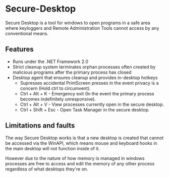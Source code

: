 # Secure-Desktop

Secure Desktop is a tool for windows to open programs in a safe area where keyloggers and Remote Administration Tools cannot access by any conventional means.

## Features

 * Runs under the .NET Framework 2.0
 * Strict cleanup system terminates orphan processes often created by malicious programs after the primary process has closed
 * Desktop agent that ensures cleanup and provides in-desktop hotkeys
   * Supresses accidental PrintScreen presses in the event privacy is a concern (Hold ctrl to circumvent).
   * Ctrl + Alt + K - Emergency exit (In the event the primary process becomes indefinitely unresponsive).
   * Ctrl + Alt + V - View processes currently open in the secure desktop.
   * Ctrl + Shift + Esc - Open Task Manager in the secure desktop.

## Limitations and faults

The way Secure Desktop works is that a new desktop is created that cannot be accessed via the WinAPI, which means mouse and keyboard hooks in the main desktop will not function inside of it.

However due to the nature of how memory is managed in windows processes are free to access and edit the memory of any other process regardless of what desktops they're on.
